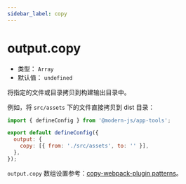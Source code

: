 ```yaml
---
sidebar_label: copy
---
```


# output.copy



* 类型： `Array`
* 默认值： `undefined`

将指定的文件或目录拷贝到构建输出目录中。

例如，将 `src/assets` 下的文件直接拷贝到 dist 目录：

```js title="modern.config.js"
import { defineConfig } from '@modern-js/app-tools';

export default defineConfig({
  output: {
    copy: [{ from: './src/assets', to: '' }],
  },
});
```

`output.copy` 数组设置参考：[copy-webpack-plugin patterns](https://github.com/webpack-contrib/copy-webpack-plugin#patterns)。

